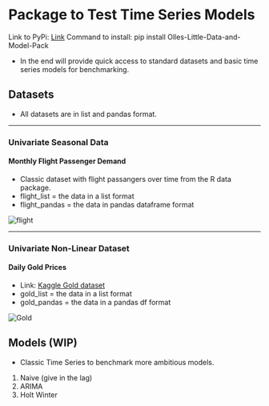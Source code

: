 # Package to Test Time Series Models

Link to PyPi: [Link](https://pypi.org/project/Olles-Little-Data-and-Model-Pack/)
Command to install: pip install Olles-Little-Data-and-Model-Pack

   * In the end will provide quick access to standard datasets and basic time series models for benchmarking.

   ## Datasets
   * All datasets are in list and pandas format.
   ______

   ### Univariate Seasonal Data
   #### Monthly Flight Passenger Demand

   * Classic dataset with flight passangers over time from the R data package.
   * flight_list = the data in a list format
   * flight_pandas = the data in pandas dataframe format

   ![flight](https://www.solver.com/sites/default/files/Timese1.jpg)


______

   ### Univariate Non-Linear Dataset
   #### Daily Gold Prices

   * Link: [Kaggle Gold dataset](https://www.kaggle.com/arashnic/learn-time-series-forecasting-from-gold-price)
   * gold_list = the data in a list format
   * gold_pandas = the data in a pandas df format 

   ![Gold](https://blog.minitab.com/hs-fs/hubfs/Imported_Blog_Media/time_series_gold_2.gif?width=435&height=294&name=time_series_gold_2.gif)

   ## Models (WIP)

   * Classic Time Series to benchmark more ambitious models. 
   1. Naive (give in the lag) 
   2. ARIMA
   3. Holt Winter
